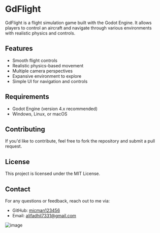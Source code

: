 # GdFlight

GdFlight is a flight simulation game built with the Godot Engine. It allows players to control an aircraft and navigate through various environments with realistic physics and controls.

## Features
- Smooth flight controls
- Realistic physics-based movement
- Multiple camera perspectives
- Expansive environment to explore
- Simple UI for navigation and controls

## Requirements
- Godot Engine (version 4.x recommended)
- Windows, Linux, or macOS

## Contributing
If you'd like to contribute, feel free to fork the repository and submit a pull request.

## License
This project is licensed under the MIT License.

## Contact
For any questions or feedback, reach out to me via:
- GitHub: [micman123456](https://github.com/micman123456)
- Email: alifadhil7331@gmail.com


![image](https://github.com/user-attachments/assets/8e14c13c-060d-4354-89d0-5ae94b45e224)
